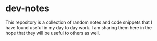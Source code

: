 # dev-notes

This repository is a collection of random notes and code snippets that I have found useful in my day to day work.  I am sharing them here in the hope that they will be useful to others as well.


